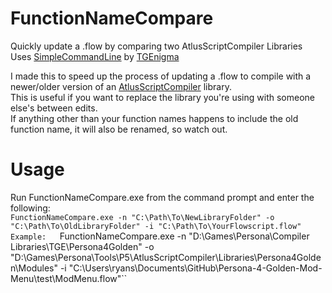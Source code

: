 # FunctionNameCompare
Quickly update a .flow by comparing two AtlusScriptCompiler Libraries  
Uses [SimpleCommandLine](https://github.com/TGEnigma/SimpleCommandLine) by [TGEnigma](https://github.com/TGEnigma)

I made this to speed up the process of updating a .flow to compile with a newer/older version of an [AtlusScriptCompiler](https://github.com/TGEnigma/AtlusScriptCompiler) library.  
This is useful if you want to replace the library you're using with someone else's between edits.  
If anything other than your function names happens to include the old function name, it will also be renamed, so watch out.
# Usage
Run FunctionNameCompare.exe from the command prompt and enter the following:  
``FunctionNameCompare.exe -n "C:\Path\To\NewLibraryFolder" -o "C:\Path\To\OldLibraryFolder" -i "C:\Path\To\YourFlowscript.flow"  
Example:  
``FunctionNameCompare.exe -n "D:\Games\Persona\Compiler Libraries\TGE\Persona4Golden" -o "D:\Games\Persona\Tools\P5\AtlusScriptCompiler\Libraries\Persona4Golden\Modules" -i "C:\Users\ryans\Documents\GitHub\Persona-4-Golden-Mod-Menu\test\ModMenu.flow"``
